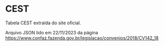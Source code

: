# CEST
Tabela CEST extraída do site oficial. 

Arquivo JSON lido em 22/11/2023 da página https://www.confaz.fazenda.gov.br/legislacao/convenios/2018/CV142_18
